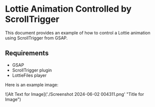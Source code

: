 # Lottie Animation Controlled by ScrollTrigger

This document provides an example of how to control a Lottie animation using ScrollTrigger from GSAP.

## Requirements

- GSAP
- ScrollTrigger plugin
- LottieFiles player

Here is an example image:

![Alt Text for Image]('./Screenshot 2024-06-02 004311.png' "Title for Image")
